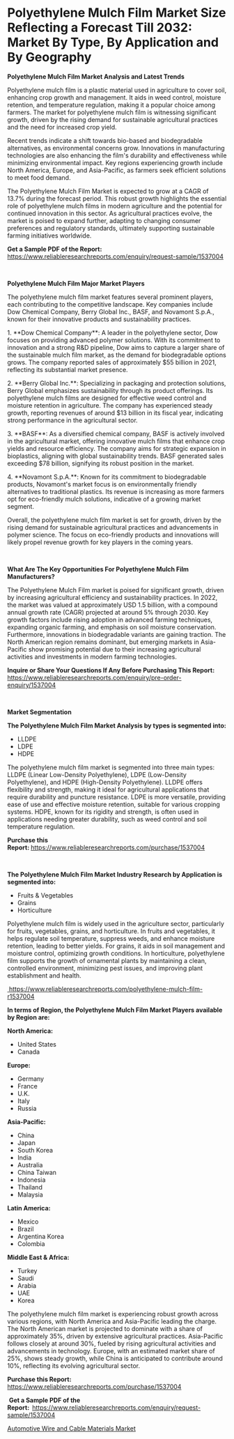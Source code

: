 <p><h1>Polyethylene Mulch Film Market Size Reflecting a Forecast Till 2032: Market By Type, By Application and By Geography</h1></p><p><strong>Polyethylene Mulch Film Market Analysis and Latest Trends</strong></p>
<p><p>Polyethylene mulch film is a plastic material used in agriculture to cover soil, enhancing crop growth and management. It aids in weed control, moisture retention, and temperature regulation, making it a popular choice among farmers. The market for polyethylene mulch film is witnessing significant growth, driven by the rising demand for sustainable agricultural practices and the need for increased crop yield.</p><p>Recent trends indicate a shift towards bio-based and biodegradable alternatives, as environmental concerns grow. Innovations in manufacturing technologies are also enhancing the film's durability and effectiveness while minimizing environmental impact. Key regions experiencing growth include North America, Europe, and Asia-Pacific, as farmers seek efficient solutions to meet food demand.</p><p>The Polyethylene Mulch Film Market is expected to grow at a CAGR of 13.7% during the forecast period. This robust growth highlights the essential role of polyethylene mulch films in modern agriculture and the potential for continued innovation in this sector. As agricultural practices evolve, the market is poised to expand further, adapting to changing consumer preferences and regulatory standards, ultimately supporting sustainable farming initiatives worldwide.</p></p>
<p><strong>Get a Sample PDF of the Report:&nbsp;</strong> <a href="https://www.reliableresearchreports.com/enquiry/request-sample/1537004?utm_campaign=2652&utm_medium=2&utm_source=Github&utm_content=ia&utm_term=02042025&utm_id=polyethylene-mulch-film">https://www.reliableresearchreports.com/enquiry/request-sample/1537004</a></p>
<p>&nbsp;</p>
<p><strong>Polyethylene Mulch Film Major Market Players</strong></p>
<p><p>The polyethylene mulch film market features several prominent players, each contributing to the competitive landscape. Key companies include Dow Chemical Company, Berry Global Inc., BASF, and Novamont S.p.A., known for their innovative products and sustainability practices.</p><p>1. **Dow Chemical Company**: A leader in the polyethylene sector, Dow focuses on providing advanced polymer solutions. With its commitment to innovation and a strong R&D pipeline, Dow aims to capture a larger share of the sustainable mulch film market, as the demand for biodegradable options grows. The company reported sales of approximately $55 billion in 2021, reflecting its substantial market presence.</p><p>2. **Berry Global Inc.**: Specializing in packaging and protection solutions, Berry Global emphasizes sustainability through its product offerings. Its polyethylene mulch films are designed for effective weed control and moisture retention in agriculture. The company has experienced steady growth, reporting revenues of around $13 billion in its fiscal year, indicating strong performance in the agricultural sector.</p><p>3. **BASF**: As a diversified chemical company, BASF is actively involved in the agricultural market, offering innovative mulch films that enhance crop yields and resource efficiency. The company aims for strategic expansion in bioplastics, aligning with global sustainability trends. BASF generated sales exceeding $78 billion, signifying its robust position in the market.</p><p>4. **Novamont S.p.A.**: Known for its commitment to biodegradable products, Novamont's market focus is on environmentally friendly alternatives to traditional plastics. Its revenue is increasing as more farmers opt for eco-friendly mulch solutions, indicative of a growing market segment.</p><p>Overall, the polyethylene mulch film market is set for growth, driven by the rising demand for sustainable agricultural practices and advancements in polymer science. The focus on eco-friendly products and innovations will likely propel revenue growth for key players in the coming years.</p></p>
<p>&nbsp;</p>
<p><strong>What Are The Key Opportunities For Polyethylene Mulch Film Manufacturers?</strong></p>
<p><p>The Polyethylene Mulch Film market is poised for significant growth, driven by increasing agricultural efficiency and sustainability practices. In 2022, the market was valued at approximately USD 1.5 billion, with a compound annual growth rate (CAGR) projected at around 5% through 2030. Key growth factors include rising adoption in advanced farming techniques, expanding organic farming, and emphasis on soil moisture conservation. Furthermore, innovations in biodegradable variants are gaining traction. The North American region remains dominant, but emerging markets in Asia-Pacific show promising potential due to their increasing agricultural activities and investments in modern farming technologies.</p></p>
<p><strong>Inquire or Share Your Questions If Any Before Purchasing This Report:</strong> <a href="https://www.reliableresearchreports.com/enquiry/pre-order-enquiry/1537004?utm_campaign=2652&utm_medium=2&utm_source=Github&utm_content=ia&utm_term=02042025&utm_id=polyethylene-mulch-film">https://www.reliableresearchreports.com/enquiry/pre-order-enquiry/1537004</a></p>
<p>&nbsp;</p>
<p><strong>Market Segmentation</strong></p>
<p><strong>The Polyethylene Mulch Film Market Analysis by types is segmented into:</strong></p>
<p><ul><li>LLDPE</li><li>LDPE</li><li>HDPE</li></ul></p>
<p><p>The polyethylene mulch film market is segmented into three main types: LLDPE (Linear Low-Density Polyethylene), LDPE (Low-Density Polyethylene), and HDPE (High-Density Polyethylene). LLDPE offers flexibility and strength, making it ideal for agricultural applications that require durability and puncture resistance. LDPE is more versatile, providing ease of use and effective moisture retention, suitable for various cropping systems. HDPE, known for its rigidity and strength, is often used in applications needing greater durability, such as weed control and soil temperature regulation.</p></p>
<p><strong>Purchase this Report:&nbsp;</strong><a href="https://www.reliableresearchreports.com/purchase/1537004?utm_campaign=2652&utm_medium=2&utm_source=Github&utm_content=ia&utm_term=02042025&utm_id=polyethylene-mulch-film">https://www.reliableresearchreports.com/purchase/1537004</a></p>
<p>&nbsp;</p>
<p><strong>The Polyethylene Mulch Film Market Industry Research by Application is segmented into:</strong></p>
<p><ul><li>Fruits & Vegetables</li><li>Grains</li><li>Horticulture</li></ul></p>
<p><p>Polyethylene mulch film is widely used in the agriculture sector, particularly for fruits, vegetables, grains, and horticulture. In fruits and vegetables, it helps regulate soil temperature, suppress weeds, and enhance moisture retention, leading to better yields. For grains, it aids in soil management and moisture control, optimizing growth conditions. In horticulture, polyethylene film supports the growth of ornamental plants by maintaining a clean, controlled environment, minimizing pest issues, and improving plant establishment and health.</p></p>
<p><a href="https://www.reliableresearchreports.com/polyethylene-mulch-film-r1537004?utm_campaign=2652&utm_medium=2&utm_source=Github&utm_content=ia&utm_term=02042025&utm_id=polyethylene-mulch-film">&nbsp;https://www.reliableresearchreports.com/polyethylene-mulch-film-r1537004</a></p>
<p><strong>In terms of Region, the Polyethylene Mulch Film Market Players available by Region are:</strong></p>
<p>
    <p> <strong> North America: </strong>
        <ul>
            <li>United States</li>
            <li>Canada</li>
        </ul>
        </p> 
    <p> <strong> Europe: </strong>
        <ul>
            <li>Germany</li>
            <li>France</li>
            <li>U.K.</li>
            <li>Italy</li>
            <li>Russia</li>
        </ul>
        </p> 
    <p> <strong> Asia-Pacific: </strong>
        <ul>
            <li>China</li>
            <li>Japan</li>
            <li>South Korea</li>
            <li>India</li>
            <li>Australia</li>
            <li>China Taiwan</li>
            <li>Indonesia</li>
            <li>Thailand</li>
            <li>Malaysia</li>
        </ul>
        </p> 
    <p> <strong> Latin America: </strong>
        <ul>
            <li>Mexico</li>
            <li>Brazil</li>
            <li>Argentina Korea</li>
            <li>Colombia</li>
        </ul>
        </p> 
    <p> <strong> Middle East & Africa: </strong>
        <ul>
            <li>Turkey</li>
            <li>Saudi</li>
            <li>Arabia</li>
            <li>UAE</li>
            <li>Korea</li>
        </ul>
    </p>
    </p>
<p><p>The polyethylene mulch film market is experiencing robust growth across various regions, with North America and Asia-Pacific leading the charge. The North American market is projected to dominate with a share of approximately 35%, driven by extensive agricultural practices. Asia-Pacific follows closely at around 30%, fueled by rising agricultural activities and advancements in technology. Europe, with an estimated market share of 25%, shows steady growth, while China is anticipated to contribute around 10%, reflecting its evolving agricultural sector.</p></p>
<p><strong>Purchase this Report: </strong><a href="https://www.reliableresearchreports.com/purchase/1537004?utm_campaign=2652&utm_medium=2&utm_source=Github&utm_content=ia&utm_term=02042025&utm_id=polyethylene-mulch-film">https://www.reliableresearchreports.com/purchase/1537004</a></p>
<p>&nbsp;<strong>Get a Sample PDF of the Report:&nbsp;&nbsp;</strong><a href="https://www.reliableresearchreports.com/enquiry/request-sample/1537004?utm_campaign=2652&utm_medium=2&utm_source=Github&utm_content=ia&utm_term=02042025&utm_id=polyethylene-mulch-film">https://www.reliableresearchreports.com/enquiry/request-sample/1537004</a></p>
<p><strong></strong></p>
<p><p><a href="https://github.com/oliveroste6/Market-Research-Report-List-1/blob/main/automotive-wire-and-cable-materials-market.md?utm_campaign=2652&utm_medium=2&utm_source=Github&utm_content=ia&utm_term=02042025&utm_id=polyethylene-mulch-film">Automotive Wire and Cable Materials Market</a></p></p>